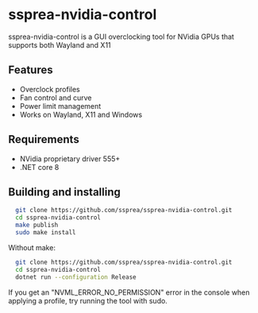 
# ssprea-nvidia-control


ssprea-nvidia-control is a GUI overclocking tool for NVidia GPUs that supports both Wayland and X11


## Features

- Overclock profiles
- Fan control and curve
- Power limit management
- Works on Wayland, X11 and Windows


## Requirements

- NVidia proprietary driver 555+
- .NET core 8

## Building and installing


```bash
  git clone https://github.com/ssprea/ssprea-nvidia-control.git
  cd ssprea-nvidia-control
  make publish
  sudo make install
```

Without make:

```bash
  git clone https://github.com/ssprea/ssprea-nvidia-control.git
  cd ssprea-nvidia-control
  dotnet run --configuration Release
```



If you get an "NVML_ERROR_NO_PERMISSION" error in the console when applying a profile, try running the tool with sudo.
